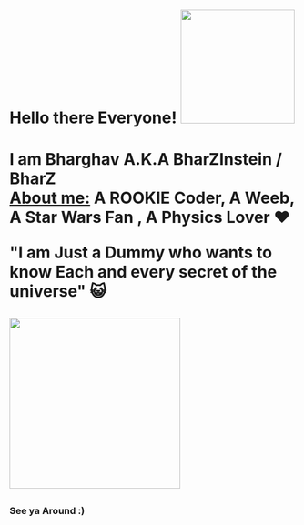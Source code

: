 <h1> Hello there Everyone! <img src="https://c.tenor.com/-jPecNydkV8AAAAi/yuri-anime.gif" width="200px"> <h1>



 
 I am Bharghav A.K.A BharZInstein / BharZ                                                                                                   
 <u>About me:</u> A ROOKIE Coder, A Weeb, A Star Wars Fan , A Physics Lover ❤️                                                                               
 
 
 
 
 
 <p> "I am Just a Dummy who wants to know Each and every secret of the universe" 😺</p>
 <h2> <img src= "https://thumbs.gfycat.com/AdoredCheeryConure-max-1mb.gif" width="300px"> <h2>
  <h3> See ya Around :) <h3> 
 
<!--

-->
